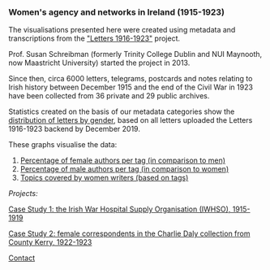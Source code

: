### Women's agency and networks in Ireland (1915-1923)

The visualisations presented here were created using metadata and transcriptions from the ["Letters 1916-1923"](http://letters1916.maynoothuniversity.ie/) project.

Prof. Susan Schreibman (formerly Trinity College Dublin and NUI Maynooth, now Maastricht University) started the project in 2013.

Since then, circa 6000 letters, telegrams, postcards and notes relating to Irish history between December 1915 and the end of the Civil War in 1923 have been collected from 36 private and 29 public archives.

Statistics created on the basis of our metadata categories show the [distribution of letters by gender](https://github.com/MonikaBarget/FeministDH/blob/master/Letters%20by%20gender%20%26%20tag_statistics.png), based on all letters uploaded the Letters 1916-1923 backend by December 2019.

These graphs visualise the data:

1. [Percentage of female authors per tag (in comparison to men)](https://github.com/MonikaBarget/FeministDH/blob/master/Percentage%20of%20female%20authors%20per%20tag.png)
1. [Percentage of male authors per tag (in comparison to women)](https://github.com/MonikaBarget/FeministDH/blob/master/Percentage%20of%20male%20authors%20per%20tag.png)
1. [Topics covered by women writers (based on tags)](https://github.com/MonikaBarget/FeministDH/blob/master/Topics%20covered%20by%20women%20writers%20based%20on%20tags.png)

*Projects:*

[Case Study 1: the Irish War Hospital Supply Organisation (IWHSO), 1915-1919](https://monikabarget.github.io/FeministDH/casestudy1.html)

[Case Study 2: female correspondents in the Charlie Daly collection from County Kerry, 1922-1923](https://monikabarget.github.io/FeministDH/casestudy2.html)

[Contact](https://monikabarget.github.io/FeministDH/contact-us.html)
